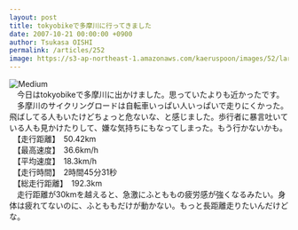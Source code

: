 ```yaml
---
layout: post
title: tokyobikeで多摩川に行ってきました
date: 2007-10-21 00:00:00 +0900
author: Tsukasa OISHI
permalink: /articles/252
image: https://s3-ap-northeast-1.amazonaws.com/kaeruspoon/images/52/large.JPG?1300874680
---
```



![Medium](https://s3-ap-northeast-1.amazonaws.com/kaeruspoon/images/52/medium.JPG?1300874680)  
　今日はtokyobikeで多摩川に出かけました。思っていたよりも近かったです。  
　多摩川のサイクリングロードは自転車いっぱい人いっぱいで走りにくかった。飛ばしてる人もいたけどちょっと危ないな、と感じました。歩行者に暴言吐いている人も見かけたりして、嫌な気持ちにもなってしまった。もう行かないかも。  
　【走行距離】　50.42km  
　【最高速度】　36.6km/h  
　【平均速度】　18.3km/h  
　【走行時間】　2時間45分31秒  
　【総走行距離】　192.3km  
　走行距離が30kmを越えると、急激にふとももの疲労感が強くなるみたい。身体は疲れてないのに、ふとももだけが動かない。もっと長距離走りたいんだけどな。  


